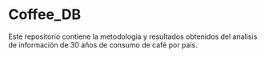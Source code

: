 # Coffee_DB
Este repositorio contiene la metodología y resultados obtenidos del analisis de información de 30 años de consumo de café por pais. 
